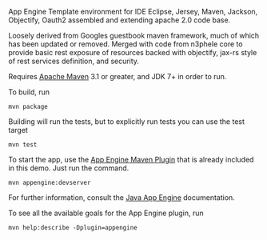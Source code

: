 App Engine Template environment for IDE Eclipse, Jersey, Maven, Jackson, Objectify, Oauth2 assembled and extending apache 2.0 code base.

Loosely derived from Googles guestbook maven framework, much of which has been updated or removed. Merged with code from n3phele core to provide basic rest exposure of resources backed with objectify, jax-rs style of rest services definition, and security.

Requires [Apache Maven](http://maven.apache.org) 3.1 or greater, and JDK 7+ in order to run.

To build, run

    mvn package

Building will run the tests, but to explicitly run tests you can use the test target

    mvn test

To start the app, use the [App Engine Maven Plugin](http://code.google.com/p/appengine-maven-plugin/) that is already included in this demo.  Just run the command.

    mvn appengine:devserver

For further information, consult the [Java App Engine](https://developers.google.com/appengine/docs/java/overview) documentation.

To see all the available goals for the App Engine plugin, run

    mvn help:describe -Dplugin=appengine